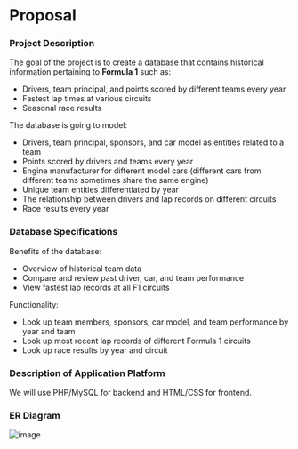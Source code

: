 # Proposal

### Project Description
The goal of the project is to create a database that contains historical information pertaining to **Formula 1** such as:
- Drivers, team principal, and points scored by different teams every year
- Fastest lap times at various circuits
- Seasonal race results

The database is going to model:
- Drivers, team principal, sponsors, and car model as entities related to a team
- Points scored by drivers and teams every year
- Engine manufacturer for different model cars (different cars from different teams sometimes share the same engine)
- Unique team entities differentiated by year
- The relationship between drivers and lap records on different circuits
- Race results every year

### Database Specifications
Benefits of the database: 
- Overview of historical team data
- Compare and review past driver, car, and team performance
- View fastest lap records at all F1 circuits

Functionality: 
- Look up team members, sponsors, car model, and team performance by year and team
- Look up most recent lap records of different Formula 1 circuits
- Look up race results by year and circuit

### Description of Application Platform
We will use PHP/MySQL for backend and HTML/CSS for frontend. 

### ER Diagram
![image](https://media.github.students.cs.ubc.ca/user/20701/files/b0f7cd67-ff50-4304-ac53-74458b7a2c6d)
